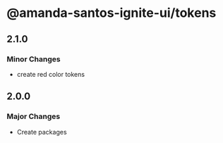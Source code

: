 # @amanda-santos-ignite-ui/tokens

## 2.1.0

### Minor Changes

- create red color tokens

## 2.0.0

### Major Changes

- Create packages
